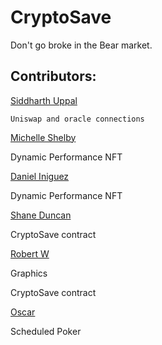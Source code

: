 # CryptoSave
Don't go broke in the Bear market.


## Contributors:

[Siddharth Uppal](https://github.com/Sidduppal)

```Uniswap and oracle connections```

[Michelle Shelby](Ivoryspren)

Dynamic Performance NFT

[Daniel Iniguez](danieliniguezv)

Dynamic Performance NFT

[Shane Duncan](ShaneDuncan602)

CryptoSave contract

[Robert W](gnimmel)

Graphics

CryptoSave contract

[Oscar](Struka9)

Scheduled Poker
